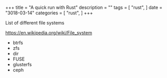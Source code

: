 +++
title = "A quick run with Rust"
description = ""
tags = [
    "rust",
]
date = "3018-03-14"
categories = [
    "rust",
]
+++

List of different file systems

https://en.wikipedia.org/wiki/File_system

- btrfs
- zfs
- dir
- FUSE
- glusterfs
- ceph
